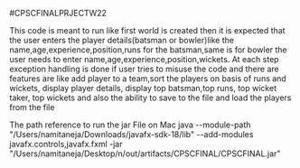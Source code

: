 #CPSCFINALPRJECTW22

This code is meant to run like first world is created then it is expected that the user enters the player details(batsman or bowler)like the
name,age,experience,position,runs for the batsman,same is for bowler the user needs to enter name,age,experience,position,wickets.
At each step exception handling is done if user tries to misuse the code and there are features are like add player to a team,sort the players on basis of runs and wickets, display player details, display top batsman,top runs, top wicket taker, top wickets and also the ability to save to the file and load the players from the file

The path reference to run the jar File on Mac
java --module-path "/Users/namitaneja/Downloads/javafx-sdk-18/lib" --add-modules javafx.controls,javafx.fxml -jar "/Users/namitaneja/Desktop/n/out/artifacts/CPSCFINAL/CPSCFINAL.jar"

